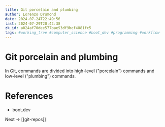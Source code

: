 ```yaml
---
title: Git porcelain and plumbing
author: Lorenzo Drumond
date: 2024-07-24T22:49:56
last: 2024-07-29T20:42:38
zk_id: a024af70dee577bae93df9bcf4881fc5
tags: #working_tree #computer_science #boot_dev #programming #workflow #states #github #git_directory #git #primeagen #index
---
```



# Git porcelain and plumbing

In Git, commands are divided into high-level ("porcelain")
commands and low-level ("plumbing") commands.

# References

- boot.dev

Next -> [[git-repos]]
